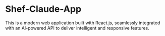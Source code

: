 # Shef-Claude-App
This is a modern web application built with React.js, seamlessly integrated with an AI-powered API to deliver intelligent and responsive features.
